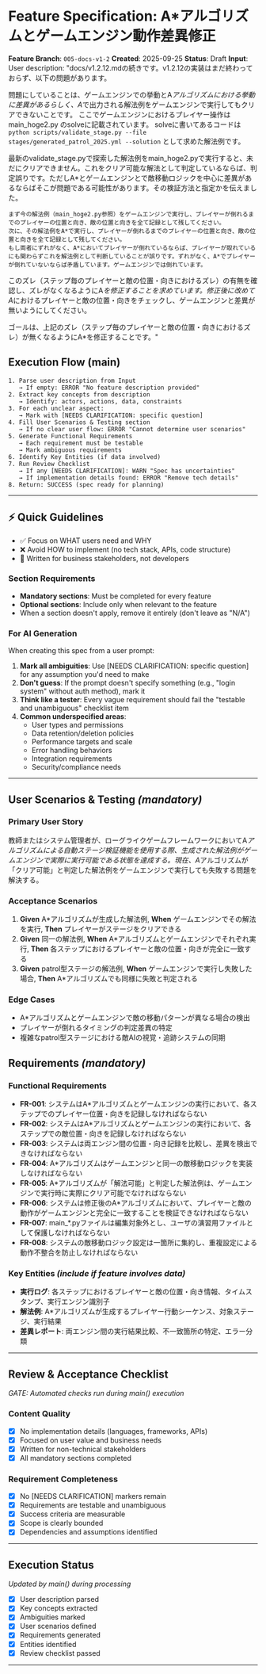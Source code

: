 # Feature Specification: A*アルゴリズムとゲームエンジン動作差異修正

**Feature Branch**: `005-docs-v1-2`
**Created**: 2025-09-25
**Status**: Draft
**Input**: User description: "docs/v1.2.12.mdの続きです。v1.2.12の実装はまだ終わっておらず、以下の問題があります。

問題にしていることは、ゲームエンジンでの挙動とA*アルゴリズムにおける挙動に差異があるらしく、A*で出力される解法例をゲームエンジンで実行してもクリアできないことです。
ここでゲームエンジンにおけるプレイヤー操作は main_hoge2.py のsolveに記載されています。
solveに書いてあるコードは `python scripts/validate_stage.py --file stages/generated_patrol_2025.yml --solution` として求めた解法例です。


最新のvalidate_stage.pyで探索した解法例をmain_hoge2.pyで実行すると、未だにクリアできません。これをクリア可能な解法として判定しているならば、判定誤りです。ただしA*とゲームエンジンとで敵移動ロジックを中心に差異があるならばそこが問題である可能性があります。その検証方法と指定かを伝えました。
```
まず今の解法例（main_hoge2.py参照）をゲームエンジンで実行し、プレイヤーが倒れるまでのプレイヤーの位置と向き、敵の位置と向きを全て記録として残してください。
次に、その解法例をA*で実行し、プレイヤーが倒れるまでのプレイヤーの位置と向き、敵の位置と向きを全て記録として残してください。
もし両者にずれがなく、A*においてプレイヤーが倒れているならば、プレイヤーが取れているにも関わらずこれを解法例として判断していることが誤りです。ずれがなく、A*でプレイヤーが倒れていないならば矛盾しています。ゲームエンジンでは倒れています。
```

このズレ（ステップ毎のプレイヤーと敵の位置・向きにおけるズレ）の有無を確認し、ズレがなくなるようにA*を修正することを求めています。修正後に改めてA*におけるプレイヤーと敵の位置・向きをチェックし、ゲームエンジンと差異が無いようにしてください。

ゴールは、上記のズレ（ステップ毎のプレイヤーと敵の位置・向きにおけるズレ）が無くなるようにA*を修正することです。"

## Execution Flow (main)
```
1. Parse user description from Input
   → If empty: ERROR "No feature description provided"
2. Extract key concepts from description
   → Identify: actors, actions, data, constraints
3. For each unclear aspect:
   → Mark with [NEEDS CLARIFICATION: specific question]
4. Fill User Scenarios & Testing section
   → If no clear user flow: ERROR "Cannot determine user scenarios"
5. Generate Functional Requirements
   → Each requirement must be testable
   → Mark ambiguous requirements
6. Identify Key Entities (if data involved)
7. Run Review Checklist
   → If any [NEEDS CLARIFICATION]: WARN "Spec has uncertainties"
   → If implementation details found: ERROR "Remove tech details"
8. Return: SUCCESS (spec ready for planning)
```

---

## ⚡ Quick Guidelines
- ✅ Focus on WHAT users need and WHY
- ❌ Avoid HOW to implement (no tech stack, APIs, code structure)
- 👥 Written for business stakeholders, not developers

### Section Requirements
- **Mandatory sections**: Must be completed for every feature
- **Optional sections**: Include only when relevant to the feature
- When a section doesn't apply, remove it entirely (don't leave as "N/A")

### For AI Generation
When creating this spec from a user prompt:
1. **Mark all ambiguities**: Use [NEEDS CLARIFICATION: specific question] for any assumption you'd need to make
2. **Don't guess**: If the prompt doesn't specify something (e.g., "login system" without auth method), mark it
3. **Think like a tester**: Every vague requirement should fail the "testable and unambiguous" checklist item
4. **Common underspecified areas**:
   - User types and permissions
   - Data retention/deletion policies
   - Performance targets and scale
   - Error handling behaviors
   - Integration requirements
   - Security/compliance needs

---

## User Scenarios & Testing *(mandatory)*

### Primary User Story
教師またはシステム管理者が、ローグライクゲームフレームワークにおいてA*アルゴリズムによる自動ステージ検証機能を使用する際、生成された解法例がゲームエンジンで実際に実行可能である状態を達成する。現在、A*アルゴリズムが「クリア可能」と判定した解法例をゲームエンジンで実行しても失敗する問題を解決する。

### Acceptance Scenarios
1. **Given** A*アルゴリズムが生成した解法例, **When** ゲームエンジンでその解法を実行, **Then** プレイヤーがステージをクリアできる
2. **Given** 同一の解法例, **When** A*アルゴリズムとゲームエンジンでそれぞれ実行, **Then** 各ステップにおけるプレイヤーと敵の位置・向きが完全に一致する
3. **Given** patrol型ステージの解法例, **When** ゲームエンジンで実行し失敗した場合, **Then** A*アルゴリズムでも同様に失敗と判定される

### Edge Cases
- A*アルゴリズムとゲームエンジンで敵の移動パターンが異なる場合の検出
- プレイヤーが倒れるタイミングの判定差異の特定
- 複雑なpatrol型ステージにおける敵AIの視覚・追跡システムの同期

## Requirements *(mandatory)*

### Functional Requirements
- **FR-001**: システムはA*アルゴリズムとゲームエンジンの実行において、各ステップでのプレイヤー位置・向きを記録しなければならない
- **FR-002**: システムはA*アルゴリズムとゲームエンジンの実行において、各ステップでの敵位置・向きを記録しなければならない
- **FR-003**: システムは両エンジン間の位置・向き記録を比較し、差異を検出できなければならない
- **FR-004**: A*アルゴリズムはゲームエンジンと同一の敵移動ロジックを実装しなければならない
- **FR-005**: A*アルゴリズムが「解法可能」と判定した解法例は、ゲームエンジンで実行時に実際にクリア可能でなければならない
- **FR-006**: システムは修正後のA*アルゴリズムにおいて、プレイヤーと敵の動作がゲームエンジンと完全に一致することを検証できなければならない
- **FR-007**: main_*.pyファイルは編集対象外とし、ユーザの演習用ファイルとして保護しなければならない
- **FR-008**: システムの敵移動ロジック設定は一箇所に集約し、重複設定による動作不整合を防止しなければならない

### Key Entities *(include if feature involves data)*
- **実行ログ**: 各ステップにおけるプレイヤーと敵の位置・向き情報、タイムスタンプ、実行エンジン識別子
- **解法例**: A*アルゴリズムが生成するプレイヤー行動シーケンス、対象ステージ、実行結果
- **差異レポート**: 両エンジン間の実行結果比較、不一致箇所の特定、エラー分類

---

## Review & Acceptance Checklist
*GATE: Automated checks run during main() execution*

### Content Quality
- [x] No implementation details (languages, frameworks, APIs)
- [x] Focused on user value and business needs
- [x] Written for non-technical stakeholders
- [x] All mandatory sections completed

### Requirement Completeness
- [x] No [NEEDS CLARIFICATION] markers remain
- [x] Requirements are testable and unambiguous
- [x] Success criteria are measurable
- [x] Scope is clearly bounded
- [x] Dependencies and assumptions identified

---

## Execution Status
*Updated by main() during processing*

- [x] User description parsed
- [x] Key concepts extracted
- [x] Ambiguities marked
- [x] User scenarios defined
- [x] Requirements generated
- [x] Entities identified
- [x] Review checklist passed

---